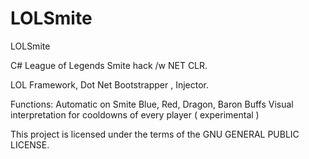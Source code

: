 # LOLSmite
LOLSmite

C# League of Legends Smite hack /w NET CLR.

LOL Framework, Dot Net Bootstrapper , Injector.


Functions:
Automatic on Smite Blue, Red, Dragon, Baron Buffs
Visual interpretation for cooldowns of every player ( experimental )


This project is licensed under the terms of the GNU GENERAL PUBLIC LICENSE.
